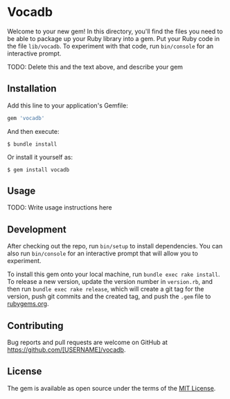 # Vocadb

Welcome to your new gem! In this directory, you'll find the files you need to be able to package up your Ruby library into a gem. Put your Ruby code in the file `lib/vocadb`. To experiment with that code, run `bin/console` for an interactive prompt.

TODO: Delete this and the text above, and describe your gem

## Installation

Add this line to your application's Gemfile:

```ruby
gem 'vocadb'
```

And then execute:

    $ bundle install

Or install it yourself as:

    $ gem install vocadb

## Usage

TODO: Write usage instructions here

## Development

After checking out the repo, run `bin/setup` to install dependencies. You can also run `bin/console` for an interactive prompt that will allow you to experiment.

To install this gem onto your local machine, run `bundle exec rake install`. To release a new version, update the version number in `version.rb`, and then run `bundle exec rake release`, which will create a git tag for the version, push git commits and the created tag, and push the `.gem` file to [rubygems.org](https://rubygems.org).

## Contributing

Bug reports and pull requests are welcome on GitHub at https://github.com/[USERNAME]/vocadb.

## License

The gem is available as open source under the terms of the [MIT License](https://opensource.org/licenses/MIT).
